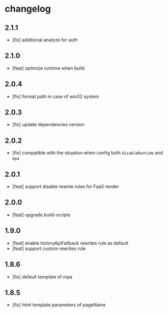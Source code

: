 # changelog

## 2.1.1

- [fix] additional analyze for auth

## 2.1.0

- [feat] optimize runtime when build

## 2.0.4

- [fix] format path in case of win32 system

## 2.0.3

- [fix] update dependencies version

## 2.0.2

- [fix] compatible with the situation when config both `disableRuntime` and `mpa`

## 2.0.1

- [feat] support disable rewrite rules for FaaS render

## 2.0.0

- [feat] upgrade build-scripts

## 1.9.0

- [feat] enable historyApiFallback rewrites rule as default
- [feat] support custom rewrites rule

## 1.8.6

- [fix] default template of mpa

## 1.8.5

- [fix] html template parameters of pageName